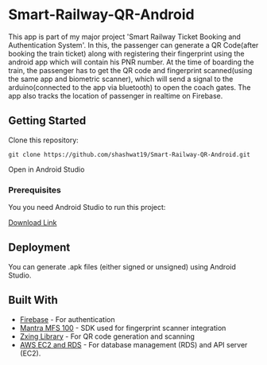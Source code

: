 # Smart-Railway-QR-Android
This app is part of my major project 'Smart Railway Ticket Booking and Authentication System'. In this, the passenger can generate a QR Code(after booking the train ticket) along with registering their fingerprint using the android app which will contain his PNR number. At the time of boarding the train, the passenger has to get the QR code and fingerprint scanned(using the same app and biometric scanner), which will send a signal to the arduino(connected to the app via bluetooth) to open the coach gates. The app also tracks the location of passenger in realtime on Firebase.

## Getting Started

Clone this repository:

```
git clone https://github.com/shashwat19/Smart-Railway-QR-Android.git
```

Open in Android Studio

### Prerequisites

You you need Android Studio to run this project:

[Download Link](https://developer.android.com/studio)


## Deployment

You can generate .apk files (either signed or unsigned) using Android Studio. 

## Built With

* [Firebase](http://firebase.google.com/) - For authentication
* [Mantra MFS 100](https://download.mantratecapp.com/Forms/UserDownload) - SDK used for fingerprint scanner integration
* [Zxing Library](https://github.com/zxing/zxing) - For QR code generation and scanning
* [AWS EC2 and RDS](https://aws.amazon.com/) - For database management (RDS) and API server (EC2).




